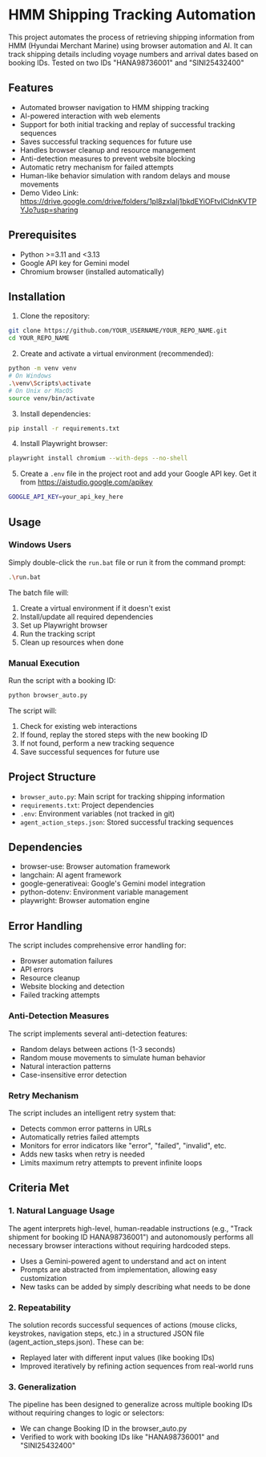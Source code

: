 # HMM Shipping Tracking Automation

This project automates the process of retrieving shipping information from HMM (Hyundai Merchant Marine) using browser automation and AI. It can track shipping details including voyage numbers and arrival dates based on booking IDs. Tested on two IDs "HANA98736001" and "SINI25432400"

## Features

- Automated browser navigation to HMM shipping tracking
- AI-powered interaction with web elements
- Support for both initial tracking and replay of successful tracking sequences
- Saves successful tracking sequences for future use
- Handles browser cleanup and resource management
- Anti-detection measures to prevent website blocking
- Automatic retry mechanism for failed attempts
- Human-like behavior simulation with random delays and mouse movements
- Demo Video Link: https://drive.google.com/drive/folders/1pl8zxIaIj1bkdEYiOFtvICldnKVTPYJo?usp=sharing

## Prerequisites

- Python >=3.11 and <3.13
- Google API key for Gemini model
- Chromium browser (installed automatically)

## Installation

1. Clone the repository:
```bash
git clone https://github.com/YOUR_USERNAME/YOUR_REPO_NAME.git
cd YOUR_REPO_NAME
```

2. Create and activate a virtual environment (recommended):
```bash
python -m venv venv
# On Windows
.\venv\Scripts\activate
# On Unix or MacOS
source venv/bin/activate
```

3. Install dependencies:
```bash
pip install -r requirements.txt
```

4. Install Playwright browser:
```bash
playwright install chromium --with-deps --no-shell
```

5. Create a `.env` file in the project root and add your Google API key. Get it from https://aistudio.google.com/apikey
```bash
GOOGLE_API_KEY=your_api_key_here
```

## Usage

### Windows Users
Simply double-click the `run.bat` file or run it from the command prompt:
```bash
.\run.bat
```
The batch file will:
1. Create a virtual environment if it doesn't exist
2. Install/update all required dependencies
3. Set up Playwright browser
4. Run the tracking script
5. Clean up resources when done

### Manual Execution
Run the script with a booking ID:
```bash
python browser_auto.py
```

The script will:
1. Check for existing web interactions
2. If found, replay the stored steps with the new booking ID
3. If not found, perform a new tracking sequence
4. Save successful sequences for future use

## Project Structure

- `browser_auto.py`: Main script for tracking shipping information
- `requirements.txt`: Project dependencies
- `.env`: Environment variables (not tracked in git)
- `agent_action_steps.json`: Stored successful tracking sequences

## Dependencies

- browser-use: Browser automation framework
- langchain: AI agent framework
- google-generativeai: Google's Gemini model integration
- python-dotenv: Environment variable management
- playwright: Browser automation engine

## Error Handling

The script includes comprehensive error handling for:
- Browser automation failures
- API errors
- Resource cleanup
- Website blocking and detection
- Failed tracking attempts

### Anti-Detection Measures
The script implements several anti-detection features:
- Random delays between actions (1-3 seconds)
- Random mouse movements to simulate human behavior
- Natural interaction patterns
- Case-insensitive error detection

### Retry Mechanism
The script includes an intelligent retry system that:
- Detects common error patterns in URLs
- Automatically retries failed attempts
- Monitors for error indicators like "error", "failed", "invalid", etc.
- Adds new tasks when retry is needed
- Limits maximum retry attempts to prevent infinite loops

## Criteria Met

### 1. Natural Language Usage
The agent interprets high-level, human-readable instructions (e.g., "Track shipment for booking ID HANA98736001") and autonomously performs all necessary browser interactions without requiring hardcoded steps.

- Uses a Gemini-powered agent to understand and act on intent
- Prompts are abstracted from implementation, allowing easy customization
- New tasks can be added by simply describing what needs to be done

### 2. Repeatability
The solution records successful sequences of actions (mouse clicks, keystrokes, navigation steps, etc.) in a structured JSON file (agent_action_steps.json). These can be:

- Replayed later with different input values (like booking IDs)
- Improved iteratively by refining action sequences from real-world runs

### 3. Generalization
The pipeline has been designed to generalize across multiple booking IDs without requiring changes to logic or selectors:

- We can change Booking ID in the browser_auto.py
- Verified to work with booking IDs like "HANA98736001" and "SINI25432400"


